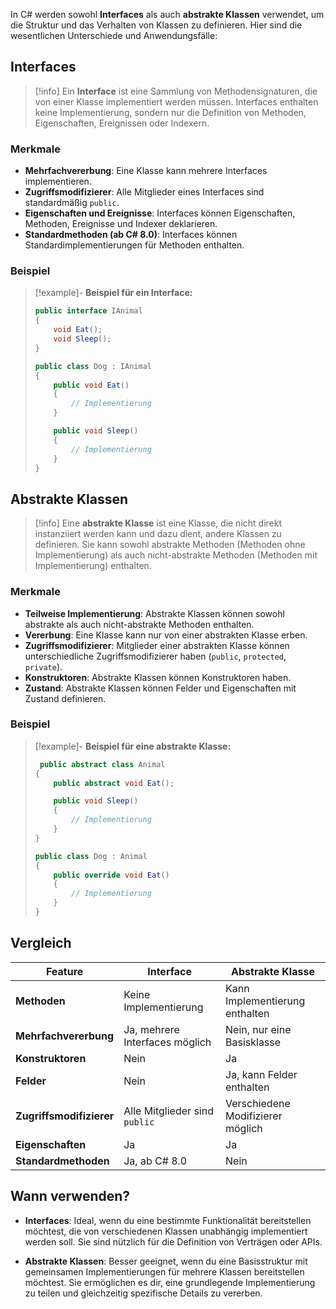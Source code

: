 In C# werden sowohl **Interfaces** als auch **abstrakte Klassen** verwendet, um die Struktur und das Verhalten von Klassen zu definieren. Hier sind die wesentlichen Unterschiede und Anwendungsfälle:

## Interfaces

> [!info]
> Ein **Interface** ist eine Sammlung von Methodensignaturen, die von einer Klasse implementiert werden müssen. Interfaces enthalten keine Implementierung, sondern nur die Definition von Methoden, Eigenschaften, Ereignissen oder Indexern.

### Merkmale

- **Mehrfachvererbung**: Eine Klasse kann mehrere Interfaces implementieren.
- **Zugriffsmodifizierer**: Alle Mitglieder eines Interfaces sind standardmäßig `public`.
- **Eigenschaften und Ereignisse**: Interfaces können Eigenschaften, Methoden, Ereignisse und Indexer deklarieren.
- **Standardmethoden (ab C# 8.0)**: Interfaces können Standardimplementierungen für Methoden enthalten.

### Beispiel

>[!example]- **Beispiel für ein Interface:**
>```csharp
> public interface IAnimal
> {
>     void Eat();
>     void Sleep();
> }
> 
> public class Dog : IAnimal
> {
>     public void Eat()
>     {
>         // Implementierung
>     }
> 
>     public void Sleep()
>     {
>         // Implementierung
>     }
> }
>```

## Abstrakte Klassen

>[!info]
>Eine **abstrakte Klasse** ist eine Klasse, die nicht direkt instanziiert werden kann und dazu dient, andere Klassen zu definieren. Sie kann sowohl abstrakte Methoden (Methoden ohne Implementierung) als auch nicht-abstrakte Methoden (Methoden mit Implementierung) enthalten.

### Merkmale

- **Teilweise Implementierung**: Abstrakte Klassen können sowohl abstrakte als auch nicht-abstrakte Methoden enthalten.
- **Vererbung**: Eine Klasse kann nur von einer abstrakten Klasse erben.
- **Zugriffsmodifizierer**: Mitglieder einer abstrakten Klasse können unterschiedliche Zugriffsmodifizierer haben (`public`, `protected`, `private`).
- **Konstruktoren**: Abstrakte Klassen können Konstruktoren haben.
- **Zustand**: Abstrakte Klassen können Felder und Eigenschaften mit Zustand definieren.

### Beispiel

> [!example]- **Beispiel für eine abstrakte Klasse:**
> ```csharp
>  public abstract class Animal
> {
>     public abstract void Eat();
> 
>     public void Sleep()
>     {
>         // Implementierung
>     }
> }
> 
> public class Dog : Animal
> {
>     public override void Eat()
>     {
>         // Implementierung
>     }
> }
> ```
## Vergleich

|Feature|Interface|Abstrakte Klasse|
|---|---|---|
|**Methoden**|Keine Implementierung|Kann Implementierung enthalten|
|**Mehrfachvererbung**|Ja, mehrere Interfaces möglich|Nein, nur eine Basisklasse|
|**Konstruktoren**|Nein|Ja|
|**Felder**|Nein|Ja, kann Felder enthalten|
|**Zugriffsmodifizierer**|Alle Mitglieder sind `public`|Verschiedene Modifizierer möglich|
|**Eigenschaften**|Ja|Ja|
|**Standardmethoden**|Ja, ab C# 8.0|Nein|

## Wann verwenden?

- **Interfaces**: Ideal, wenn du eine bestimmte Funktionalität bereitstellen möchtest, die von verschiedenen Klassen unabhängig implementiert werden soll. Sie sind nützlich für die Definition von Verträgen oder APIs.
    
- **Abstrakte Klassen**: Besser geeignet, wenn du eine Basisstruktur mit gemeinsamen Implementierungen für mehrere Klassen bereitstellen möchtest. Sie ermöglichen es dir, eine grundlegende Implementierung zu teilen und gleichzeitig spezifische Details zu vererben.
